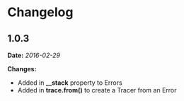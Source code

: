 # Changelog

## 1.0.3

**Date:** *2016-02-29*

**Changes:**
  * Added in **__stack** property to Errors
  * Added in **trace.from()** to create a Tracer from an Error